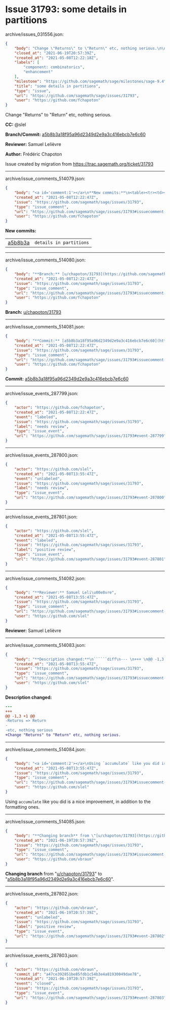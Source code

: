 # Issue 31793: some details in partitions

archive/issues_031556.json:
```json
{
    "body": "Change \"Returns\" to \"Return\" etc, nothing serious.\n\n**CC:**  @slel\n\n**Branch/Commit:** [a5b8b3a18f95a96d2349d2e9a3c416ebcb7e6c60](https://github.com/sagemath/sagetrac-mirror/commit/a5b8b3a18f95a96d2349d2e9a3c416ebcb7e6c60)\n\n**Reviewer:** Samuel Leli\u00e8vre\n\n**Author:** Fr\u00e9d\u00e9ric Chapoton\n\nIssue created by migration from https://trac.sagemath.org/ticket/31793\n\n",
    "closed_at": "2021-06-19T20:57:39Z",
    "created_at": "2021-05-08T12:22:18Z",
    "labels": [
        "component: combinatorics",
        "enhancement"
    ],
    "milestone": "https://github.com/sagemath/sage/milestones/sage-9.4",
    "title": "some details in partitions",
    "type": "issue",
    "url": "https://github.com/sagemath/sage/issues/31793",
    "user": "https://github.com/fchapoton"
}
```
Change "Returns" to "Return" etc, nothing serious.

**CC:**  @slel

**Branch/Commit:** [a5b8b3a18f95a96d2349d2e9a3c416ebcb7e6c60](https://github.com/sagemath/sagetrac-mirror/commit/a5b8b3a18f95a96d2349d2e9a3c416ebcb7e6c60)

**Reviewer:** Samuel Lelièvre

**Author:** Frédéric Chapoton

Issue created by migration from https://trac.sagemath.org/ticket/31793





---

archive/issue_comments_514079.json:
```json
{
    "body": "<a id='comment:1'></a>\n**New commits:**\n<table><tr><td><a href=\"https://github.com/sagemath/sagetrac-mirror/commit/a5b8b3a18f95a96d2349d2e9a3c416ebcb7e6c60\">a5b8b3a</a></td><td><code>details in partitions</code></td></tr></table>\n",
    "created_at": "2021-05-08T12:22:47Z",
    "issue": "https://github.com/sagemath/sage/issues/31793",
    "type": "issue_comment",
    "url": "https://github.com/sagemath/sage/issues/31793#issuecomment-514079",
    "user": "https://github.com/fchapoton"
}
```

<a id='comment:1'></a>
**New commits:**
<table><tr><td><a href="https://github.com/sagemath/sagetrac-mirror/commit/a5b8b3a18f95a96d2349d2e9a3c416ebcb7e6c60">a5b8b3a</a></td><td><code>details in partitions</code></td></tr></table>




---

archive/issue_comments_514080.json:
```json
{
    "body": "**Branch:** [u/chapoton/31793](https://github.com/sagemath/sagetrac-mirror/tree/u/chapoton/31793)",
    "created_at": "2021-05-08T12:22:47Z",
    "issue": "https://github.com/sagemath/sage/issues/31793",
    "type": "issue_comment",
    "url": "https://github.com/sagemath/sage/issues/31793#issuecomment-514080",
    "user": "https://github.com/fchapoton"
}
```

**Branch:** [u/chapoton/31793](https://github.com/sagemath/sagetrac-mirror/tree/u/chapoton/31793)



---

archive/issue_comments_514081.json:
```json
{
    "body": "**Commit:** [a5b8b3a18f95a96d2349d2e9a3c416ebcb7e6c60](https://github.com/sagemath/sagetrac-mirror/commit/a5b8b3a18f95a96d2349d2e9a3c416ebcb7e6c60)",
    "created_at": "2021-05-08T12:22:47Z",
    "issue": "https://github.com/sagemath/sage/issues/31793",
    "type": "issue_comment",
    "url": "https://github.com/sagemath/sage/issues/31793#issuecomment-514081",
    "user": "https://github.com/fchapoton"
}
```

**Commit:** [a5b8b3a18f95a96d2349d2e9a3c416ebcb7e6c60](https://github.com/sagemath/sagetrac-mirror/commit/a5b8b3a18f95a96d2349d2e9a3c416ebcb7e6c60)



---

archive/issue_events_287799.json:
```json
{
    "actor": "https://github.com/fchapoton",
    "created_at": "2021-05-08T12:22:47Z",
    "event": "labeled",
    "issue": "https://github.com/sagemath/sage/issues/31793",
    "label": "needs review",
    "type": "issue_event",
    "url": "https://github.com/sagemath/sage/issues/31793#event-287799"
}
```



---

archive/issue_events_287800.json:
```json
{
    "actor": "https://github.com/slel",
    "created_at": "2021-05-08T13:55:47Z",
    "event": "unlabeled",
    "issue": "https://github.com/sagemath/sage/issues/31793",
    "label": "needs review",
    "type": "issue_event",
    "url": "https://github.com/sagemath/sage/issues/31793#event-287800"
}
```



---

archive/issue_events_287801.json:
```json
{
    "actor": "https://github.com/slel",
    "created_at": "2021-05-08T13:55:47Z",
    "event": "labeled",
    "issue": "https://github.com/sagemath/sage/issues/31793",
    "label": "positive review",
    "type": "issue_event",
    "url": "https://github.com/sagemath/sage/issues/31793#event-287801"
}
```



---

archive/issue_comments_514082.json:
```json
{
    "body": "**Reviewer:** Samuel Leli\u00e8vre",
    "created_at": "2021-05-08T13:55:47Z",
    "issue": "https://github.com/sagemath/sage/issues/31793",
    "type": "issue_comment",
    "url": "https://github.com/sagemath/sage/issues/31793#issuecomment-514082",
    "user": "https://github.com/slel"
}
```

**Reviewer:** Samuel Lelièvre



---

archive/issue_comments_514083.json:
```json
{
    "body": "**Description changed:**\n``````diff\n--- \n+++ \n@@ -1,3 +1 @@\n-Returns => Return\n-\n-etc, nothing serious\n+Change \"Returns\" to \"Return\" etc, nothing serious.\n``````\n",
    "created_at": "2021-05-08T13:55:47Z",
    "issue": "https://github.com/sagemath/sage/issues/31793",
    "type": "issue_comment",
    "url": "https://github.com/sagemath/sage/issues/31793#issuecomment-514083",
    "user": "https://github.com/slel"
}
```

**Description changed:**
``````diff
--- 
+++ 
@@ -1,3 +1 @@
-Returns => Return
-
-etc, nothing serious
+Change "Returns" to "Return" etc, nothing serious.
``````




---

archive/issue_comments_514084.json:
```json
{
    "body": "<a id='comment:2'></a>\nUsing `accumulate` like you did is a nice improvement,\nin addition to the formatting ones.",
    "created_at": "2021-05-08T13:55:47Z",
    "issue": "https://github.com/sagemath/sage/issues/31793",
    "type": "issue_comment",
    "url": "https://github.com/sagemath/sage/issues/31793#issuecomment-514084",
    "user": "https://github.com/slel"
}
```

<a id='comment:2'></a>
Using `accumulate` like you did is a nice improvement,
in addition to the formatting ones.



---

archive/issue_comments_514085.json:
```json
{
    "body": "**Changing branch** from \"[u/chapoton/31793](https://github.com/sagemath/sagetrac-mirror/tree/u/chapoton/31793)\" to \"[a5b8b3a18f95a96d2349d2e9a3c416ebcb7e6c60](https://github.com/sagemath/sagetrac-mirror/commit/a5b8b3a18f95a96d2349d2e9a3c416ebcb7e6c60)\".",
    "created_at": "2021-06-19T20:57:39Z",
    "issue": "https://github.com/sagemath/sage/issues/31793",
    "type": "issue_comment",
    "url": "https://github.com/sagemath/sage/issues/31793#issuecomment-514085",
    "user": "https://github.com/vbraun"
}
```

**Changing branch** from "[u/chapoton/31793](https://github.com/sagemath/sagetrac-mirror/tree/u/chapoton/31793)" to "[a5b8b3a18f95a96d2349d2e9a3c416ebcb7e6c60](https://github.com/sagemath/sagetrac-mirror/commit/a5b8b3a18f95a96d2349d2e9a3c416ebcb7e6c60)".



---

archive/issue_events_287802.json:
```json
{
    "actor": "https://github.com/vbraun",
    "created_at": "2021-06-19T20:57:39Z",
    "event": "unlabeled",
    "issue": "https://github.com/sagemath/sage/issues/31793",
    "label": "positive review",
    "type": "issue_event",
    "url": "https://github.com/sagemath/sage/issues/31793#event-287802"
}
```



---

archive/issue_events_287803.json:
```json
{
    "actor": "https://github.com/vbraun",
    "commit_id": "a47ce392851be85fdb1c54b3e4a81930049dae78",
    "created_at": "2021-06-19T20:57:39Z",
    "event": "closed",
    "issue": "https://github.com/sagemath/sage/issues/31793",
    "type": "issue_event",
    "url": "https://github.com/sagemath/sage/issues/31793#event-287803"
}
```

